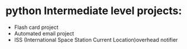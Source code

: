 # python Intermediate level projects:
- Flash card project
- Automated email project
- ISS (International Space Station Current Location)overhead notifier
